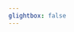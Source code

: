 ```yaml
---
glightbox: false
---
```


<!-- leaflet-ui -->
<script src="https://unpkg.com/leaflet@1.7.1/dist/leaflet.js"></script>
<script src="https://unpkg.com/leaflet-ui@0.6.0/dist/leaflet-ui.js"></script>
<!-- leaflet-elevation -->
<link rel="stylesheet" href="https://unpkg.com/@raruto/leaflet-elevation@2.5.1/dist/leaflet-elevation.min.css" />
<script src="https://unpkg.com/@raruto/leaflet-elevation@2.5.1/dist/leaflet-elevation.min.js"></script>

<style> #map { width: auto; height: 400px; margin: 0;} </style>
<div id="map"></div>

<script>
document.addEventListener("DOMContentLoaded", function() {

let opts = {
   map: {
      center: [41.4583, 12.7059],
      zoom: 5,
      mapTypeId: 'topo',
      mapTypes: {
        topo: { // <-- OVERRIDE A DEFAULT MAPTYPE ID
          name: "OUTDOOR",
          url: 'https://tile.thunderforest.com/outdoors/{z}/{x}/{y}.png?apikey=558e217e87f944b7930836fdfca6ccb8,
          options: {
            // apiKey: '558e217e87f944b7930836fdfca6ccb8', // <-- CHANGE IT WITH YOUR IGN API KEY
            // layer: 'GEOGRAPHICALGRIDSYSTEMS.MAPS',
            minZoom: 0,
            maxZoom: 24,
            maxNativeZoom: 18,
            },
          }
      dragging: true,
      locateControl: false,
      searchControl: false,
      minimapControl: false,
      fullscreenControl: false,
      editInOSMControl: false,
      pegmanControl: false,
      layersControl: false,
      resizerControl: false,
      preferCanvas: true,
      rotate: false,
        rotateControl: {
          closeOnZeroBearing: true
        },
      },

  elevationControl: {
    url: "https://siroccomeister.github.io/f3/assets/gpx/GDMBR3.gpx",
    options: {
        theme: "lightblue-theme",
        height: 150,
        dragging: true,
        collapsed: true,
        autohide: false,
        autofitBounds: true,
        position: "bottomleft",
        detached: true,
        summary: "inline",
        imperial: false,
        // altitude: "disabled",
        slope: "summary",
        speed: false,
        acceleration: false,
        time: "summary",
        legend: true,
        followMarker: true,
        almostOver: true,
        distanceMarkers: true,
        downloadLink: false,
        hotline: false,
      },
  },

  layersControl: {
    options: {
        collapsed: false,
      },
  },
};

let map = L.map('map', opts.map);
let controlElevation = L.control.elevation(opts.elevationControl.options).addTo(map);
let controlLayer = L.control.layers(null, null, opts.layersControl.options);

controlElevation.load(opts.elevationControl.url);
controlElevation.on('eledata_loaded', ({layer, name}) => controlLayer.addTo(map) && layer.eachLayer((trkseg) => trkseg.feature.geometry.type != "Point" && controlLayer.addOverlay(trkseg, trkseg.feature && trkseg.feature.properties && trkseg.feature.properties.name || name)));

})
</script>
